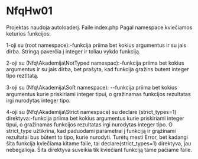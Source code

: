 # NfqHw01

Projektas naudoja autoloaderį. Faile index.php Pagal namespace kviečiamos keturios funkcijos:

1-oji su (root namespace):-funkcija priima bet kokius argumentus ir su jais dirba. Stringą paverčia į integer ir toliau vykdo funkciją.

2-oji su (Nfq\Akademija\NotTyped namespac):-funkcija priima bet kokius argumentus ir su jais dirba, bet prašyta, kad funkcija gražins butent integer tipo reztltatą.

3-oji su (Nfq\Akademija\Soﬅ namespace): --funkcija priima bet kokius argumentus kurie priskiriami integer tipui, o gražinamas funkcijos rezultatas irgi nurodytas integer tipo.

4-oji su (Nfq\Akademija\Strict namespace) su declare (strict_types=1) direktyva:-funkcija priima bet kokius argumentus kurie priskiriami integer tipui, o gražinamas funkcijos rezultatas irgi nurodytas integer tipo. 
O strict_type užtikrina, kad paduodami parametrai į funkciją ir grąžinami rezultatai bus būtent to tipo, kurie nurodyti. Turėtų mesti Error, bet kadangi šita funkcija kviečiama kitame faile, tai  declare(strict_types=1) direktyva, jau nebegalioja. Šita direktyva suveikia tik kviečiant funkciją tame pačiame faile.
